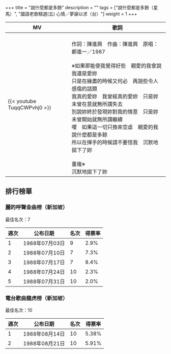 +++
title = "說什麼都是多餘"
description = ""
tags = ["說什麼都是多餘（星馬）", "國語老歌精選(五) 心情／夢寐以求（台）"]
weight = 1
+++

MV  | 歌詞  
--------------|-------
{{< youtube TuqqCWPvhj0 >}}|<br/>作詞：陳進興　作曲：陳進興　原唱：鄭進一／1987<br/><br/>※如果那能使我覺得好些　親愛的我會說我還是愛妳<br/>只是在緣盡的時候又何必　再說些令人感傷的話題<br/>我真的愛妳　我曾經真的愛妳　只是妳未曾在意就無所謂失去<br/>別說妳終於發現妳對我的情意　只是妳未曾開始就無所謂繼續<br/>噯　如果這一切只換來空虛　親愛的我說什麼都是多餘<br/>所以在揮手的時候請不要怪我　沉默地拋下了妳<br/><br/>重複※<br/>沉默地拋下了妳


## 排行榜單
### 麗的呼聲金曲榜（新加坡）

最佳名次：7

週次  | 公布日期  | 名次 | 得票率 
--------------|-------|------|------
1   | 1988年07月03日 |  9 |   2.9% 
2   | 1988年07月10日 |  7 |   7.3% 
3   | 1988年07月17日 |  7 |   8.4% 
4   | 1988年07月24日 |  10 |   2.3% 
5   | 1988年07月31日 |  10 |   2.0% 

### 電台歌曲龍虎榜（新加坡）

最佳名次：10

週次  | 公布日期  | 名次 | 得票率 
--------------|-------|------|------
1   | 1988年08月14日 |  10 |   5.38% 
2   | 1988年08月21日 |  10 |   5.91%

<br/>
<br/>